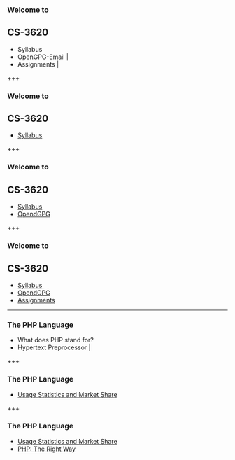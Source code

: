 ### Welcome to
## CS-3620

- Syllabus
- OpenGPG-Email |
- Assignments   |

+++

### Welcome to
## CS-3620

- [Syllabus](https://weber.instructure.com/courses/439313/assignments/syllabus)

+++

### Welcome to
## CS-3620

- [Syllabus](https://weber.instructure.com/courses/439313/assignments/syllabus)
- [OpendGPG](http://openpgp.org/software/)


+++

### Welcome to
## CS-3620

- [Syllabus](https://weber.instructure.com/courses/439313/assignments/syllabus)
- [OpendGPG](https://openpgp.org/software/)
- [Assignments](https://repl.it)

---

### The PHP Language

- What does PHP stand for?
- Hypertext Preprocessor |

+++

### The PHP Language

- [Usage Statistics and Market Share](https://w3techs.com/technologies/overview/programming_language/all)

+++

### The PHP Language

- [Usage Statistics and Market Share](https://w3techs.com/technologies/overview/programming_language/all)
- [PHP: The Right Way](http://www.phptherightway.com)

